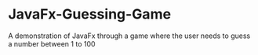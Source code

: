 # JavaFx-Guessing-Game
A demonstration of JavaFx through a game where the user needs to guess a number between 1 to 100
